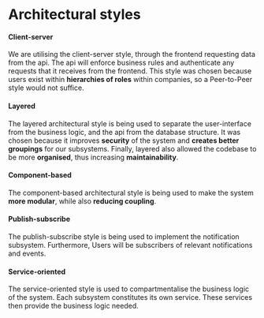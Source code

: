 # Architectural styles

#### Client-server
We are utilising the client-server style, through the frontend requesting data from the api. The api will enforce business rules and authenticate any requests that it receives from the frontend. This style was chosen because users exist within **hierarchies of roles** within companies, so a Peer-to-Peer style would not suffice.

#### Layered
The layered architectural style is being used to separate the user-interface from the business logic, and the api from the database structure. It was chosen because it improves **security** of the system and **creates better groupings** for our subsystems. Finally, layered also allowed the codebase to be more **organised**, thus increasing **maintainability**. 

#### Component-based
The component-based architectural style is being used to make the system **more modular**, while also **reducing coupling**. 

#### Publish-subscribe
The publish-subscribe style is being used to implement the notification subsystem. Furthermore, Users will be subscribers of relevant notifications and events.

#### Service-oriented
The service-oriented style is used to compartmentalise the business logic of the system. Each subsystem constitutes its own service. These services then provide the business logic needed.